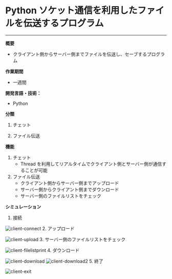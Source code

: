 # Python ソケット通信を利用したファイルを伝送するプログラム

---

**概要**

- クライアント側からサーバー側までファイルを伝送し、セーブするプログラム

**作業期間**

- 一週間

**開発言語・技術：**

- Python

**分類**

1. チェット

2. ファイル伝送

**機能**

1. チェット
   - Thread を利用してリアルタイムでクライアント側とサーバー側が通信することが可能
2. ファイル伝送
   - クライアント側からサーバー側までアップロード
   - サーバー側からクライアント側までダウンロード
   - サーバー側のファイルリストをチェック

**シミュレーション**

1. 接続

![client-connect](https://user-images.githubusercontent.com/50327128/107136923-dd866180-694a-11eb-927d-fccc5f1261ae.JPG)
2. アップロード

![client-upload](https://user-images.githubusercontent.com/50327128/107136930-f55de580-694a-11eb-9570-7cb8e936002a.JPG)
3. サーバー側のファイルリストをチェック

![client-filelistprint](https://user-images.githubusercontent.com/50327128/107136936-fd1d8a00-694a-11eb-9242-dd92ea3e2872.JPG)
4. ダウンロード

![client-download](https://user-images.githubusercontent.com/50327128/107136942-06a6f200-694b-11eb-9238-00984448aece.JPG)
![client-download2](https://user-images.githubusercontent.com/50327128/107136950-0d356980-694b-11eb-80a9-d0d88adb4f06.JPG)
5. 終了

![client-exit](https://user-images.githubusercontent.com/50327128/107136952-132b4a80-694b-11eb-9c17-95b40eb8f2c3.JPG)
